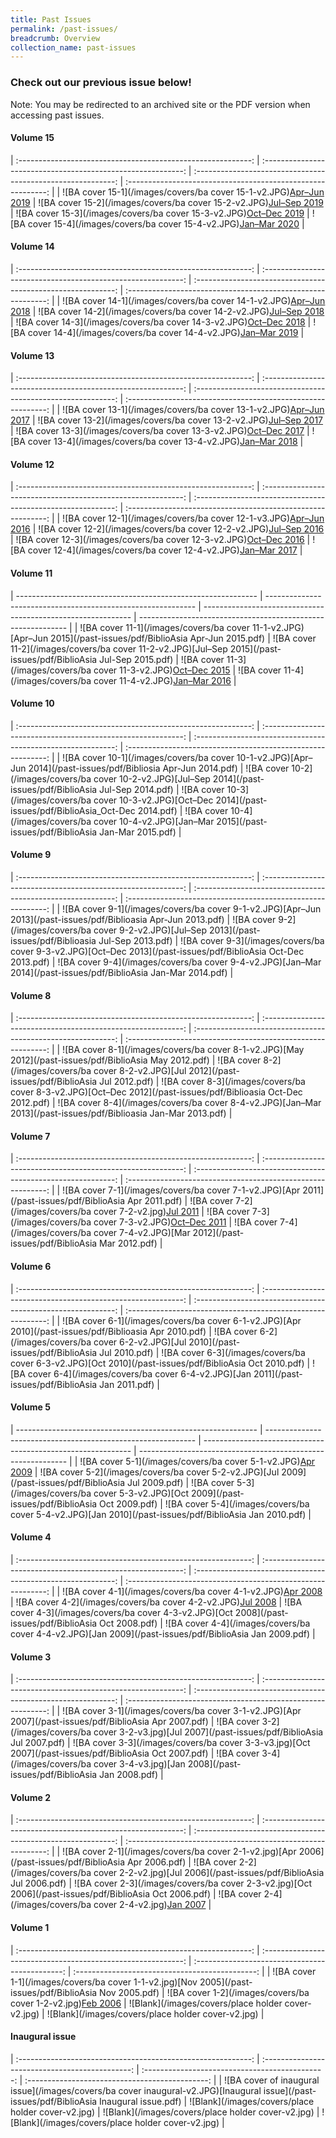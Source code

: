 ```yaml
---
title: Past Issues
permalink: /past-issues/
breadcrumb: Overview
collection_name: past-issues
---
```

### Check out our previous issue below!
Note: You may be redirected to an archived site or the PDF version when accessing past issues. 

#### Volume 15

| :----------------------------------------------------------: | :----------------------------------------------------------: | :----------------------------------------------------------: | :----------------------------------------------------------: |
| ![BA cover 15-1](/images/covers/ba cover 15-1-v2.JPG)[Apr–Jun 2019](http://www.nlb.gov.sg/biblioasia/vol-15-issue-1/) | ![BA cover 15-2](/images/covers/ba cover 15-2-v2.JPG)[Jul–Sep 2019](http://www.nlb.gov.sg/biblioasia/home-page/) | ![BA cover 15-3](/images/covers/ba cover 15-3-v2.JPG)[Oct–Dec 2019](http://www.nlb.gov.sg/biblioasia/vol-15-issue-3/) | ![BA cover 15-4](/images/covers/ba cover 15-4-v2.JPG)[Jan–Mar 2020](http://www.nlb.gov.sg/biblioasia/vol-15-issue-4/) |

#### Volume 14

| :----------------------------------------------------------: | :----------------------------------------------------------: | :----------------------------------------------------------: | :----------------------------------------------------------: |
| ![BA cover 14-1](/images/covers/ba cover 14-1-v2.JPG)[Apr–Jun 2018](http://www.nlb.gov.sg/biblioasia/vol-14-issue-1-apr-jun-2018/) | ![BA cover 14-2](/images/covers/ba cover 14-2-v2.JPG)[Jul–Sep 2018](http://www.nlb.gov.sg/biblioasia/past-issues/vol-14-issue-2-jul-sep-2018/) | ![BA cover 14-3](/images/covers/ba cover 14-3-v2.JPG)[Oct–Dec 2018](http://www.nlb.gov.sg/biblioasia/vol-14-issue-3/) | ![BA cover 14-4](/images/covers/ba cover 14-4-v2.JPG)[Jan–Mar 2019](http://www.nlb.gov.sg/biblioasia/vol-14-issue-4/) |

#### Volume 13

| :----------------------------------------------------------: | :----------------------------------------------------------: | :----------------------------------------------------------: | :----------------------------------------------------------: |
| ![BA cover 13-1](/images/covers/ba cover 13-1-v2.JPG)[Apr–Jun 2017](http://www.nlb.gov.sg/biblioasia/volume-13-issue-1-may-to-jul-2017/) | ![BA cover 13-2](/images/covers/ba cover 13-2-v2.JPG)[Jul–Sep 2017](http://www.nlb.gov.sg/biblioasia/vol-13-issue-2-jul-sept-2017/) | ![BA cover 13-3](/images/covers/ba cover 13-3-v2.JPG)[Oct–Dec 2017](http://www.nlb.gov.sg/biblioasia/vol13-issue-3/) | ![BA cover 13-4](/images/covers/ba cover 13-4-v2.JPG)[Jan–Mar 2018](http://www.nlb.gov.sg/biblioasia/vol-13-issue-4/) |

#### Volume 12

| :----------------------------------------------------------: | :----------------------------------------------------------: | :----------------------------------------------------------: | :----------------------------------------------------------: |
| ![BA cover 12-1](/images/covers/ba cover 12-1-v3.JPG)[Apr–Jun 2016](http://www.nlb.gov.sg/biblioasia/vol-12-issue-1-april-jun-2016/) | ![BA cover 12-2](/images/covers/ba cover 12-2-v2.JPG)[Jul–Sep 2016](http://www.nlb.gov.sg/biblioasia/vol-12-issue-2-jul-sep-2016/) | ![BA cover 12-3](/images/covers/ba cover 12-3-v2.JPG)[Oct–Dec 2016](http://www.nlb.gov.sg/biblioasia/vol-12-issue-3-oct-dec-2016/) | ![BA cover 12-4](/images/covers/ba cover 12-4-v2.JPG)[Jan–Mar 2017](http://www.nlb.gov.sg/biblioasia/volume-12-issue-4-jan-mar-2017/) |

#### Volume 11

| ------------------------------------------------------------ | ------------------------------------------------------------ | ------------------------------------------------------------ | ------------------------------------------------------------ |
| ![BA cover 11-1](/images/covers/ba cover 11-1-v2.JPG)[Apr–Jun 2015](/past-issues/pdf/BiblioAsia Apr-Jun 2015.pdf) | ![BA cover 11-2](/images/covers/ba cover 11-2-v2.JPG)[Jul–Sep 2015](/past-issues/pdf/BiblioAsia Jul-Sep 2015.pdf) | ![BA cover 11-3](/images/covers/ba cover 11-3-v2.JPG)[Oct–Dec 2015](https://www.nlb.gov.sg/Browse/BiblioAsia.aspx) | ![BA cover 11-4](/images/covers/ba cover 11-4-v2.JPG)[Jan–Mar 2016](http://www.nlb.gov.sg/biblioasia/vol-11-issue-4-jan-mar-2016/) |

#### Volume 10

| :----------------------------------------------------------: | :----------------------------------------------------------: | :----------------------------------------------------------: | :----------------------------------------------------------: |
| ![BA cover 10-1](/images/covers/ba cover 10-1-v2.JPG)[Apr–Jun 2014](/past-issues/pdf/Bibliosia Apr-Jun 2014.pdf) | ![BA cover 10-2](/images/covers/ba cover 10-2-v2.JPG)[Jul–Sep 2014](/past-issues/pdf/BiblioAsia Jul-Sep 2014.pdf) | ![BA cover 10-3](/images/covers/ba cover 10-3-v2.JPG)[Oct–Dec 2014](/past-issues/pdf/BiblioAsia_Oct-Dec 2014.pdf) | ![BA cover 10-4](/images/covers/ba cover 10-4-v2.JPG)[Jan–Mar 2015](/past-issues/pdf/BiblioAsia Jan-Mar 2015.pdf) |

#### Volume 9

| :----------------------------------------------------------: | :----------------------------------------------------------: | :----------------------------------------------------------: | :----------------------------------------------------------: |
| ![BA cover 9-1](/images/covers/ba cover 9-1-v2.JPG)[Apr–Jun 2013](/past-issues/pdf/Biblioasia Apr-Jun 2013.pdf) | ![BA cover 9-2](/images/covers/ba cover 9-2-v2.JPG)[Jul–Sep 2013](/past-issues/pdf/Biblioasia Jul-Sep 2013.pdf) | ![BA cover 9-3](/images/covers/ba cover 9-3-v2.JPG)[Oct–Dec 2013](/past-issues/pdf/BiblioAsia Oct-Dec 2013.pdf) | ![BA cover 9-4](/images/covers/ba cover 9-4-v2.JPG)[Jan–Mar 2014](/past-issues/pdf/BiblioAsia Jan-Mar 2014.pdf) |

#### Volume 8

| :----------------------------------------------------------: | :----------------------------------------------------------: | :----------------------------------------------------------: | :----------------------------------------------------------: |
| ![BA cover 8-1](/images/covers/ba cover 8-1-v2.JPG)[May 2012](/past-issues/pdf/BiblioAsia May 2012.pdf) | ![BA cover 8-2](/images/covers/ba cover 8-2-v2.JPG)[Jul 2012](/past-issues/pdf/BiblioAsia Jul 2012.pdf) | ![BA cover 8-3](/images/covers/ba cover 8-3-v2.JPG)[Oct–Dec 2012](/past-issues/pdf/Biblioasia Oct-Dec 2012.pdf) | ![BA cover 8-4](/images/covers/ba cover 8-4-v2.JPG)[Jan–Mar 2013](/past-issues/pdf/Biblioasia Jan-Mar 2013.pdf) |

#### Volume 7

| :----------------------------------------------------------: | :----------------------------------------------------------: | :----------------------------------------------------------: | :----------------------------------------------------------: |
| ![BA cover 7-1](/images/covers/ba cover 7-1-v2.JPG)[Apr 2011](/past-issues/pdf/BiblioAsia Apr 2011.pdf) | ![BA cover 7-2](/images/covers/ba cover 7-2-v2.jpg)[Jul 2011](https://www.nlb.gov.sg/Browse/BiblioAsia.aspx) | ![BA cover 7-3](/images/covers/ba cover 7-3-v2.JPG)[Oct–Dec 2011](https://www.nlb.gov.sg/Browse/BiblioAsia.aspx) | ![BA cover 7-4](/images/covers/ba cover 7-4-v2.JPG)[Mar 2012](/past-issues/pdf/BiblioAsia Mar 2012.pdf) |

#### Volume 6

| :----------------------------------------------------------: | :----------------------------------------------------------: | :----------------------------------------------------------: | :----------------------------------------------------------: |
| ![BA cover 6-1](/images/covers/ba cover 6-1-v2.JPG)[Apr 2010](/past-issues/pdf/Biblioasia Apr 2010.pdf) | ![BA cover 6-2](/images/covers/ba cover 6-2-v2.JPG)[Jul 2010](/past-issues/pdf/BiblioAsia Jul 2010.pdf) | ![BA cover 6-3](/images/covers/ba cover 6-3-v2.JPG)[Oct 2010](/past-issues/pdf/BiblioAsia Oct 2010.pdf) | ![BA cover 6-4](/images/covers/ba cover 6-4-v2.JPG)[Jan 2011](/past-issues/pdf/BiblioAsia Jan 2011.pdf) |

#### Volume 5

| ------------------------------------------------------------ | ------------------------------------------------------------ | ------------------------------------------------------------ | ------------------------------------------------------------ |
| ![BA cover 5-1](/images/covers/ba cover 5-1-v2.JPG)[Apr 2009](https://www.nlb.gov.sg/Browse/BiblioAsia.aspx) | ![BA cover 5-2](/images/covers/ba cover 5-2-v2.JPG)[Jul 2009](/past-issues/pdf/BiblioAsia Jul 2009.pdf) | ![BA cover 5-3](/images/covers/ba cover 5-3-v2.JPG)[Oct 2009](/past-issues/pdf/BiblioAsia Oct 2009.pdf) | ![BA cover 5-4](/images/covers/ba cover 5-4-v2.JPG)[Jan 2010](/past-issues/pdf/BiblioAsia Jan 2010.pdf) |

#### Volume 4

| :----------------------------------------------------------: | :----------------------------------------------------------: | :----------------------------------------------------------: | :----------------------------------------------------------: |
| ![BA cover 4-1](/images/covers/ba cover 4-1-v2.JPG)[Apr 2008](https://www.nlb.gov.sg/Browse/BiblioAsia.aspx) | ![BA cover 4-2](/images/covers/ba cover 4-2-v2.JPG)[Jul 2008](https://www.nlb.gov.sg/Browse/BiblioAsia.aspx) | ![BA cover 4-3](/images/covers/ba cover 4-3-v2.JPG)[Oct 2008](/past-issues/pdf/BiblioAsia Oct 2008.pdf) | ![BA cover 4-4](/images/covers/ba cover 4-4-v2.JPG)[Jan 2009](/past-issues/pdf/BiblioAsia Jan 2009.pdf) |

#### Volume 3

| :----------------------------------------------------------: | :----------------------------------------------------------: | :----------------------------------------------------------: | :----------------------------------------------------------: |
| ![BA cover 3-1](/images/covers/ba cover 3-1-v2.JPG)[Apr 2007](/past-issues/pdf/BiblioAsia Apr 2007.pdf) | ![BA cover 3-2](/images/covers/ba cover 3-2-v3.jpg)[Jul 2007](/past-issues/pdf/BiblioAsia Jul 2007.pdf) | ![BA cover 3-3](/images/covers/ba cover 3-3-v3.jpg)[Oct 2007](/past-issues/pdf/BiblioAsia Oct 2007.pdf) | ![BA cover 3-4](/images/covers/ba cover 3-4-v3.jpg)[Jan 2008](/past-issues/pdf/BiblioAsia Jan 2008.pdf) |

#### Volume 2

| :----------------------------------------------------------: | :----------------------------------------------------------: | :----------------------------------------------------------: | :----------------------------------------------------------: |
| ![BA cover 2-1](/images/covers/ba cover 2-1-v2.jpg)[Apr 2006](/past-issues/pdf/BiblioAsia Apr 2006.pdf) | ![BA cover 2-2](/images/covers/ba cover 2-2-v2.jpg)[Jul 2006](/past-issues/pdf/BiblioAsia Jul 2006.pdf) | ![BA cover 2-3](/images/covers/ba cover 2-3-v2.jpg)[Oct 2006](/past-issues/pdf/BiblioAsia Oct 2006.pdf) | ![BA cover 2-4](/images/covers/ba cover 2-4-v2.jpg)[Jan 2007](https://www.nlb.gov.sg/Browse/BiblioAsia.aspx) |

#### Volume 1

| :----------------------------------------------------------: | :----------------------------------------------------------: | :---------------------------------------------: | :---------------------------------------------: |
| ![BA cover 1-1](/images/covers/ba cover 1-1-v2.jpg)[Nov 2005](/past-issues/pdf/BiblioAsia Nov 2005.pdf) | ![BA cover 1-2](/images/covers/ba cover 1-2-v2.jpg)[Feb 2006](https://www.nlb.gov.sg/Browse/BiblioAsia.aspx) | ![Blank](/images/covers/place holder cover-v2.jpg) | ![Blank](/images/covers/place holder cover-v2.jpg) |

#### Inaugural issue

| :----------------------------------------------------------: | :---------------------------------------------: | :---------------------------------------------: | :---------------------------------------------: |
| ![BA cover of inaugural issue](/images/covers/ba cover inaugural-v2.JPG)[Inaugural issue](/past-issues/pdf/BiblioAsia Inaugural issue.pdf) | ![Blank](/images/covers/place holder cover-v2.jpg) | ![Blank](/images/covers/place holder cover-v2.jpg) | ![Blank](/images/covers/place holder cover-v2.jpg) |



